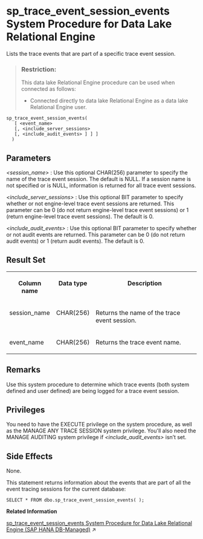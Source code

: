 <!-- loio8179ac5d6ce210149cfcd3fb6d77cbca -->

# sp\_trace\_event\_session\_events System Procedure for Data Lake Relational Engine

Lists the trace events that are part of a specific trace event session.



> ### Restriction:  
> This data lake Relational Engine procedure can be used when connected as follows:
> 
> -   Connected directly to data lake Relational Engine as a data lake Relational Engine user.



```
sp_trace_event_session_events(
   [ <event_name> 
   [, <include_server_sessions>
   [, <include_audit_events> ] ] ]
  )
```



<a name="loio8179ac5d6ce210149cfcd3fb6d77cbca__sp_trace_event_session_events_parm1"/>

## Parameters

  *<session\_name\>* 
 :   Use this optional CHAR\(256\) parameter to specify the name of the trace event session. The default is NULL. If a session name is not specified or is NULL, information is returned for all trace event sessions.

   *<include\_server\_sessions\>* 
 :   Use this optional BIT parameter to specify whether or not engine-level trace event sessions are returned. This parameter can be 0 \(do not return engine-level trace event sessions\) or 1 \(return engine-level trace event sessions\). The default is 0.

   *<include\_audit\_events\>* 
 :   Use this optional BIT parameter to specify whether or not audit events are returned. This parameter can be 0 \(do not return audit events\) or 1 \(return audit events\). The default is 0.

 

<a name="loio8179ac5d6ce210149cfcd3fb6d77cbca__sp_trace_event_session_events_resultset1"/>

## Result Set


<table>
<tr>
<th valign="top">

Column name



</th>
<th valign="top">

Data type



</th>
<th valign="top">

Description



</th>
</tr>
<tr>
<td valign="top">

session\_name



</td>
<td valign="top">

CHAR\(256\)



</td>
<td valign="top">

Returns the name of the trace event session.



</td>
</tr>
<tr>
<td valign="top">

event\_name



</td>
<td valign="top">

CHAR\(256\)



</td>
<td valign="top">

Returns the trace event name.



</td>
</tr>
</table>



<a name="loio8179ac5d6ce210149cfcd3fb6d77cbca__sp_trace_event_session_events_remarks1"/>

## Remarks

Use this system procedure to determine which trace events \(both system defined and user defined\) are being logged for a trace event session.



## Privileges

You need to have the EXECUTE privilege on the system procedure, as well as the MANAGE ANY TRACE SESSION system privilege. You'll also need the MANAGE AUDITING system privilege if *<include\_audit\_events\>* isn’t set.



<a name="loio8179ac5d6ce210149cfcd3fb6d77cbca__sp_trace_event_session_events_sideeffects1"/>

## Side Effects

None.



This statement returns information about the events that are part of all the event tracing sessions for the current database:

```
SELECT * FROM dbo.sp_trace_event_session_events( );
```

**Related Information**  


[sp_trace_event_session_events System Procedure for Data Lake Relational Engine (SAP HANA DB-Managed)](https://help.sap.com/viewer/a898e08b84f21015969fa437e89860c8/2023_1_QRC/en-US/f906a7948fa14abcadfd72ef71b410f7.html "Lists the trace events that are part of a specific trace event session.") :arrow_upper_right:

